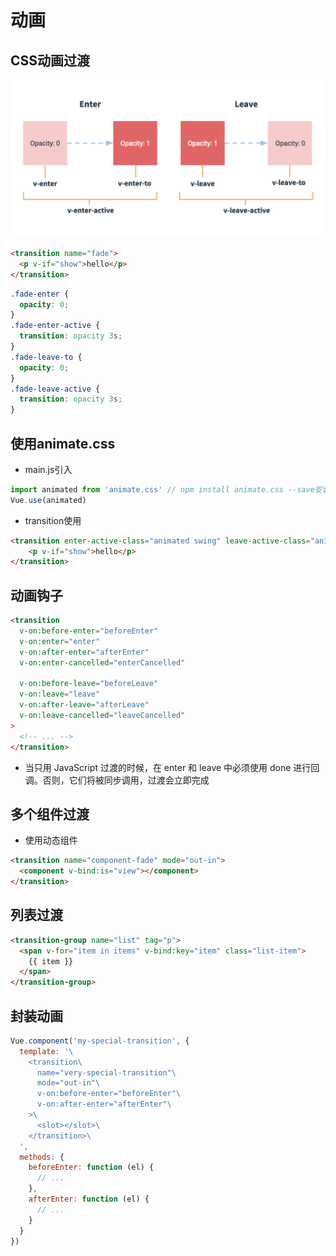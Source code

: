 # 动画

## CSS动画过渡

![202002061002](/assets/202002061002.png)

```html
<transition name="fade">
  <p v-if="show">hello</p>
</transition>
```

```css
.fade-enter {
  opacity: 0;
}
.fade-enter-active {
  transition: opacity 3s;
}
.fade-leave-to {
  opacity: 0;
}
.fade-leave-active {
  transition: opacity 3s;
}
```

## 使用animate.css

- main.js引入

```js
import animated from 'animate.css' // npm install animate.css --save安装，在引入
Vue.use(animated)
```

- transition使用

```html
<transition enter-active-class="animated swing" leave-active-class="animated shake">
    <p v-if="show">hello</p>
</transition>
```

## 动画钩子

```html
<transition
  v-on:before-enter="beforeEnter"
  v-on:enter="enter"
  v-on:after-enter="afterEnter"
  v-on:enter-cancelled="enterCancelled"

  v-on:before-leave="beforeLeave"
  v-on:leave="leave"
  v-on:after-leave="afterLeave"
  v-on:leave-cancelled="leaveCancelled"
>
  <!-- ... -->
</transition>
```

- 当只用 JavaScript 过渡的时候，在 enter 和 leave 中必须使用 done 进行回调。否则，它们将被同步调用，过渡会立即完成


## 多个组件过渡

- 使用动态组件

```html
<transition name="component-fade" mode="out-in">
  <component v-bind:is="view"></component>
</transition>
```

## 列表过渡

```html
<transition-group name="list" tag="p">
  <span v-for="item in items" v-bind:key="item" class="list-item">
    {{ item }}
  </span>
</transition-group>
```

## 封装动画

```js
Vue.component('my-special-transition', {
  template: '\
    <transition\
      name="very-special-transition"\
      mode="out-in"\
      v-on:before-enter="beforeEnter"\
      v-on:after-enter="afterEnter"\
    >\
      <slot></slot>\
    </transition>\
  ',
  methods: {
    beforeEnter: function (el) {
      // ...
    },
    afterEnter: function (el) {
      // ...
    }
  }
})
```

